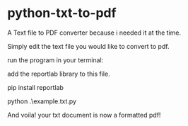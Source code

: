 # python-txt-to-pdf
A Text file to PDF converter because i needed it at the time.

Simply edit the text file you would like to convert to pdf.


run the program in your terminal:

add the reportlab library to this file.

pip install reportlab

python .\example.txt.py 

And voila! your txt document is now a formatted pdf!
